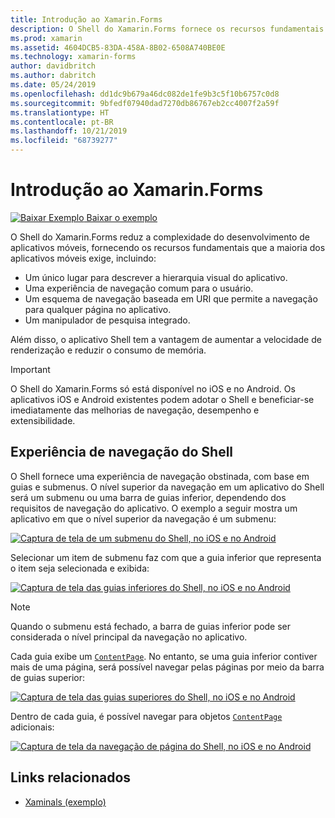 ```yaml
---
title: Introdução ao Xamarin.Forms
description: O Shell do Xamarin.Forms fornece os recursos fundamentais necessários para a maioria dos aplicativos, incluindo uma experiência de navegação comum para o usuário, um esquema de navegação baseada em URI e um manipulador de pesquisa integrado.
ms.prod: xamarin
ms.assetid: 4604DCB5-83DA-458A-8B02-6508A740BE0E
ms.technology: xamarin-forms
author: davidbritch
ms.author: dabritch
ms.date: 05/24/2019
ms.openlocfilehash: dd1dc9b679a46dc082de1fe9b3c5f10b6757c0d8
ms.sourcegitcommit: 9bfedf07940dad7270db86767eb2cc4007f2a59f
ms.translationtype: HT
ms.contentlocale: pt-BR
ms.lasthandoff: 10/21/2019
ms.locfileid: "68739277"
---
```

# <a name="xamarinforms-shell-introduction"></a>Introdução ao Xamarin.Forms

[![Baixar Exemplo](~/media/shared/download.png) Baixar o exemplo](https://docs.microsoft.com/samples/xamarin/xamarin-forms-samples/userinterface-xaminals/)

O Shell do Xamarin.Forms reduz a complexidade do desenvolvimento de aplicativos móveis, fornecendo os recursos fundamentais que a maioria dos aplicativos móveis exige, incluindo:

- Um único lugar para descrever a hierarquia visual do aplicativo.
- Uma experiência de navegação comum para o usuário.
- Um esquema de navegação baseada em URI que permite a navegação para qualquer página no aplicativo.
- Um manipulador de pesquisa integrado.

Além disso, o aplicativo Shell tem a vantagem de aumentar a velocidade de renderização e reduzir o consumo de memória.

> [!IMPORTANT]
> O Shell do Xamarin.Forms só está disponível no iOS e no Android. Os aplicativos iOS e Android existentes podem adotar o Shell e beneficiar-se imediatamente das melhorias de navegação, desempenho e extensibilidade.

## <a name="shell-navigation-experience"></a>Experiência de navegação do Shell

O Shell fornece uma experiência de navegação obstinada, com base em guias e submenus. O nível superior da navegação em um aplicativo do Shell será um submenu ou uma barra de guias inferior, dependendo dos requisitos de navegação do aplicativo. O exemplo a seguir mostra um aplicativo em que o nível superior da navegação é um submenu:

[![Captura de tela de um submenu do Shell, no iOS e no Android](introduction-images/flyout.png "Submenu do Shell")](introduction-images/flyout-large.png#lightbox "Submenu do Shell")

Selecionar um item de submenu faz com que a guia inferior que representa o item seja selecionada e exibida:

[![Captura de tela das guias inferiores do Shell, no iOS e no Android](introduction-images/monkeys.png "Guias inferiores do Shell")](introduction-images/monkeys-large.png#lightbox "Guias inferiores do Shell")

> [!NOTE]
> Quando o submenu está fechado, a barra de guias inferior pode ser considerada o nível principal da navegação no aplicativo.

Cada guia exibe um [`ContentPage`](xref:Xamarin.Forms.ContentPage). No entanto, se uma guia inferior contiver mais de uma página, será possível navegar pelas páginas por meio da barra de guias superior:

[![Captura de tela das guias superiores do Shell, no iOS e no Android](introduction-images/cats.png "Guias superiores do Shell")](introduction-images/cats-large.png#lightbox "Guias superiores do Shell")

Dentro de cada guia, é possível navegar para objetos [`ContentPage`](xref:Xamarin.Forms.ContentPage) adicionais:

[![Captura de tela da navegação de página do Shell, no iOS e no Android](introduction-images/cat-details.png "Navegação de aplicativo de Shell")](introduction-images/cat-details-large.png#lightbox "Navegação de aplicativo de Shell")

## <a name="related-links"></a>Links relacionados

- [Xaminals (exemplo)](https://docs.microsoft.com/samples/xamarin/xamarin-forms-samples/userinterface-xaminals/)
